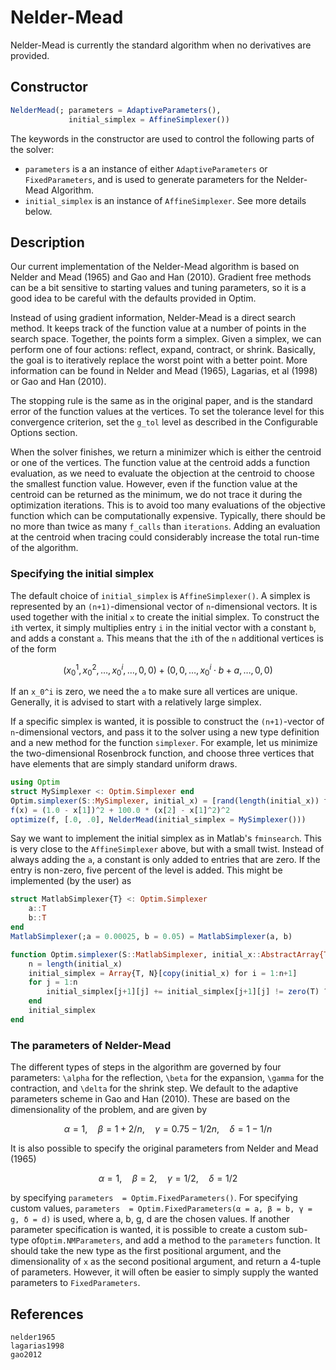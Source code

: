 # Nelder-Mead
Nelder-Mead is currently the standard algorithm when no derivatives are provided.
## Constructor
```julia
NelderMead(; parameters = AdaptiveParameters(),
             initial_simplex = AffineSimplexer())
```
The keywords in the constructor are used to control the following parts of the
solver:

* `parameters` is a an instance of either `AdaptiveParameters` or `FixedParameters`, and is
  used to generate parameters for the Nelder-Mead Algorithm.
* `initial_simplex` is an instance of `AffineSimplexer`. See more
  details below.


## Description
Our current implementation of the Nelder-Mead algorithm is based on Nelder and Mead (1965) and
Gao and Han (2010). Gradient free methods can be a bit sensitive to starting values
and tuning parameters, so it is a good idea to be careful with the defaults provided
in Optim.

Instead of using gradient information, Nelder-Mead is a direct search method.
It keeps track of the function value at a number
of points in the search space. Together, the points form a simplex. Given a simplex,
we can perform one of four actions: reflect, expand, contract, or shrink. Basically,
the goal is to iteratively replace the worst point with a better point. More information
can be found in Nelder and Mead (1965), Lagarias, et al (1998) or Gao and Han (2010).

The stopping rule is the same as in the original paper, and is the standard
error of the function values at the vertices. To set the tolerance level for this
convergence criterion, set the `g_tol` level as described in the Configurable Options
section.

When the solver finishes, we return a minimizer which is either the centroid or one of the vertices.
The function value at the centroid adds a function evaluation, as we need to evaluate the objection
at the centroid to choose the smallest function value. However, even if the function value at the centroid can be returned
as the minimum, we do not trace it during the optimization iterations. This is to avoid
too many evaluations of the objective function which can be computationally expensive.
Typically, there should be no more than twice as many `f_calls` than `iterations`.
 Adding an evaluation at the centroid when tracing could considerably increase the total
run-time of the algorithm.

### Specifying the initial simplex
The default choice of `initial_simplex` is `AffineSimplexer()`. A simplex is represented
by an ``(n+1)``-dimensional vector of ``n``-dimensional vectors. It is used together
 with the initial `x` to create the initial simplex. To
construct the ``i``th vertex, it simply multiplies entry ``i`` in the initial vector with
a constant `b`, and adds a constant `a`. This means that the ``i``th of the ``n`` additional
vertices is of the form

```math
(x_0^1, x_0^2, \ldots, x_0^i, \ldots, 0,0) + (0, 0, \ldots, x_0^i\cdot b+a,\ldots, 0,0)
```

If an ``x_0^i`` is zero, we need the ``a`` to make sure all vertices are unique. Generally,
it is advised to start with a relatively large simplex.

If a specific simplex is wanted, it is possible to construct the ``(n+1)``-vector of ``n``-dimensional vectors,
and pass it to the solver using a new type definition and a new method for the function `simplexer`.
For example, let us minimize the two-dimensional Rosenbrock function, and choose three vertices that have elements
that are simply standard uniform draws.
```julia
using Optim
struct MySimplexer <: Optim.Simplexer end
Optim.simplexer(S::MySimplexer, initial_x) = [rand(length(initial_x)) for i = 1:length(initial_x)+1]
f(x) = (1.0 - x[1])^2 + 100.0 * (x[2] - x[1]^2)^2
optimize(f, [.0, .0], NelderMead(initial_simplex = MySimplexer()))
```

Say we want to implement the initial simplex as in Matlab's `fminsearch`. This is very close
to the `AffineSimplexer` above, but with a small twist. Instead of always adding the `a`,
a constant is only added to entries that are zero. If the entry is non-zero, five
percent of the level is added. This might be implemented (by the user) as
```julia
struct MatlabSimplexer{T} <: Optim.Simplexer
    a::T
    b::T
end
MatlabSimplexer(;a = 0.00025, b = 0.05) = MatlabSimplexer(a, b)

function Optim.simplexer(S::MatlabSimplexer, initial_x::AbstractArray{T, N}) where {T, N}
    n = length(initial_x)
    initial_simplex = Array{T, N}[copy(initial_x) for i = 1:n+1]
    for j = 1:n
        initial_simplex[j+1][j] += initial_simplex[j+1][j] != zero(T) ? S.b * initial_simplex[j+1][j] : S.a
    end
    initial_simplex
end
```

### The parameters of Nelder-Mead
The different types of steps in the algorithm are governed by four parameters:
``\alpha`` for the reflection, ``\beta`` for the expansion, ``\gamma`` for the contraction,
and ``\delta`` for the shrink step. We default to the adaptive parameters scheme in
Gao and Han (2010). These are based on the dimensionality of the problem, and
are given by

```math
\alpha = 1, \quad \beta = 1+2/n,\quad \gamma =0.75 - 1/2n,\quad \delta = 1-1/n
```

It is also possible to specify the original parameters from Nelder and Mead (1965)

```math
\alpha = 1,\quad \beta = 2, \quad\gamma = 1/2, \quad\delta = 1/2
```

by specifying `parameters  = Optim.FixedParameters()`. For specifying custom values,
`parameters  = Optim.FixedParameters(α = a, β = b, γ = g, δ = d)` is used, where a, b, g, d are the chosen values. If another
parameter specification is wanted, it is possible to create a custom sub-type of`Optim.NMParameters`,
and add a method to the `parameters` function. It should take the new type as the
first positional argument, and the dimensionality of `x` as the second positional argument, and
return a 4-tuple of parameters. However, it will often be easier to simply supply
the wanted parameters to `FixedParameters`.

## References

```@bibliography
nelder1965
lagarias1998
gao2012
```
